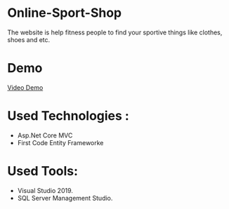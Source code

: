 # Online-Sport-Shop
The website is help fitness people to find your sportive things like clothes, shoes and etc.
# Demo 
[Video Demo](https://www.youtube.com/watch?v=k180JGj25DY&list=PLtvlDTZY4AHOsAChEN8WFdzkpWzp0MYXz&index=2)


# Used Technologies :
* Asp.Net Core MVC
* First Code Entity Frameworke
# Used Tools:
* Visual Studio 2019.
* SQL Server Management Studio.


